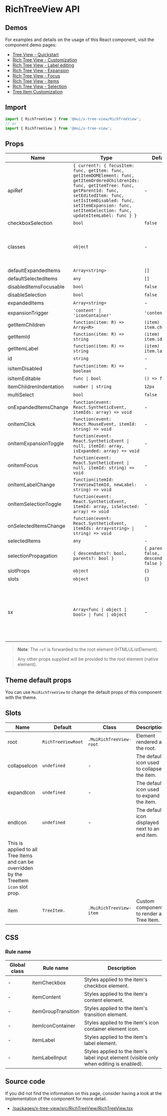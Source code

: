 # RichTreeView API

## Demos

For examples and details on the usage of this React component, visit the component demo pages:

- [Tree View - Quickstart](/x/react-tree-view/quickstart/)
- [Rich Tree View - Customization](/x/react-tree-view/rich-tree-view/customization/)
- [Rich Tree View - Label editing](/x/react-tree-view/rich-tree-view/editing/)
- [Rich Tree View - Expansion](/x/react-tree-view/rich-tree-view/expansion/)
- [Rich Tree View - Focus](/x/react-tree-view/rich-tree-view/focus/)
- [Rich Tree View - Items](/x/react-tree-view/rich-tree-view/items/)
- [Rich Tree View - Selection](/x/react-tree-view/rich-tree-view/selection/)
- [Tree Item Customization](/x/react-tree-view/tree-item-customization/)

## Import

```jsx
import { RichTreeView } from '@mui/x-tree-view/RichTreeView';
// or
import { RichTreeView } from '@mui/x-tree-view';
```

## Props

| Name | Type | Default | Required | Description |
|------|------|---------|----------|-------------|
| apiRef | `{ current?: { focusItem: func, getItem: func, getItemDOMElement: func, getItemOrderedChildrenIds: func, getItemTree: func, getParentId: func, setEditedItem: func, setIsItemDisabled: func, setItemExpansion: func, setItemSelection: func, updateItemLabel: func } }` | - | No |  |
| checkboxSelection | `bool` | `false` | No |  |
| classes | `object` | - | No | Override or extend the styles applied to the component. |
| defaultExpandedItems | `Array<string>` | `[]` | No |  |
| defaultSelectedItems | `any` | `[]` | No |  |
| disabledItemsFocusable | `bool` | `false` | No |  |
| disableSelection | `bool` | `false` | No |  |
| expandedItems | `Array<string>` | - | No |  |
| expansionTrigger | `'content' \| 'iconContainer'` | `'content'` | No |  |
| getItemChildren | `function(item: R) => Array<R>` | `(item) => item.children` | No |  |
| getItemId | `function(item: R) => string` | `(item) => item.id` | No |  |
| getItemLabel | `function(item: R) => string` | `(item) => item.label` | No |  |
| id | `string` | - | No |  |
| isItemDisabled | `function(item: R) => boolean` | - | No |  |
| isItemEditable | `func \| bool` | `() => false` | No |  |
| itemChildrenIndentation | `number \| string` | `12px` | No |  |
| multiSelect | `bool` | `false` | No |  |
| onExpandedItemsChange | `function(event: React.SyntheticEvent, itemIds: array) => void` | - | No |  |
| onItemClick | `function(event: React.MouseEvent, itemId: string) => void` | - | No |  |
| onItemExpansionToggle | `function(event: React.SyntheticEvent \| null, itemId: array, isExpanded: array) => void` | - | No |  |
| onItemFocus | `function(event: React.SyntheticEvent \| null, itemId: string) => void` | - | No |  |
| onItemLabelChange | `function(itemId: TreeViewItemId, newLabel: string) => void` | - | No |  |
| onItemSelectionToggle | `function(event: React.SyntheticEvent, itemId: array, isSelected: array) => void` | - | No |  |
| onSelectedItemsChange | `function(event: React.SyntheticEvent, itemIds: Array<string> \| string) => void` | - | No |  |
| selectedItems | `any` | - | No |  |
| selectionPropagation | `{ descendants?: bool, parents?: bool }` | `{ parents: false, descendants: false }` | No |  |
| slotProps | `object` | `{}` | No |  |
| slots | `object` | `{}` | No |  |
| sx | `Array<func \| object \| bool> \| func \| object` | - | No | The system prop that allows defining system overrides as well as additional CSS styles. |

> **Note**: The `ref` is forwarded to the root element (HTMLUListElement).

> Any other props supplied will be provided to the root element (native element).

## Theme default props

You can use `MuiRichTreeView` to change the default props of this component with the theme.

## Slots

| Name | Default | Class | Description |
|------|---------|-------|-------------|
| root | `RichTreeViewRoot` | `.MuiRichTreeView-root` | Element rendered at the root. |
| collapseIcon | `undefined` | - | The default icon used to collapse the item. |
| expandIcon | `undefined` | - | The default icon used to expand the item. |
| endIcon | `undefined` | - | The default icon displayed next to an end item.
This is applied to all Tree Items and can be overridden by the TreeItem `icon` slot prop. |
| item | `TreeItem.` | `.MuiRichTreeView-item` | Custom component to render a Tree Item. |

## CSS

### Rule name

| Global class | Rule name | Description |
|--------------|-----------|-------------|
| - | itemCheckbox | Styles applied to the item's checkbox element. |
| - | itemContent | Styles applied to the item's content element. |
| - | itemGroupTransition | Styles applied to the item's transition element. |
| - | itemIconContainer | Styles applied to the item's icon container element icon. |
| - | itemLabel | Styles applied to the item's label element. |
| - | itemLabelInput | Styles applied to the item's label input element (visible only when editing is enabled). |

## Source code

If you did not find the information on this page, consider having a look at the implementation of the component for more detail.

- [/packages/x-tree-view/src/RichTreeView/RichTreeView.tsx](https://github.com/mui/material-ui/tree/HEAD/packages/x-tree-view/src/RichTreeView/RichTreeView.tsx)